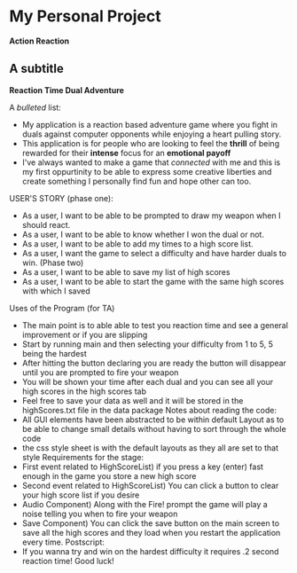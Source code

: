 # My Personal Project
**Action Reaction**
## A subtitle
**Reaction Time Dual Adventure**

A *bulleted* list:
- My application is a reaction based adventure game where you fight in duals against computer opponents while enjoying
a heart pulling story.
- This application is for people who are looking to feel the **thrill** of being rewarded for their **intense** focus
 for an **emotional payoff**
- I've always wanted to make a game that *connected* with me and this is my first oppurtinity to be able to express some
 creative liberties and create something I personally find fun and hope other can too.

USER'S STORY (phase one):
- As a user, I want to be able to be prompted to draw my weapon when I should react.
- As a user, I want to be able to know whether I won the dual or not.
- As a user, I want to be able to add my times to a high score list.
- As a user, I want the game to select a difficulty and have harder duals to win.
(Phase two)
- As a user, I want to be able to save my list of high scores
- As a user, I want to be able to start the game with the same high scores with which I saved

Uses of the Program (for TA)
- The main point is to able able to test you reaction time and see a general improvement or if you are slipping
- Start by running main and then selecting your difficulty from 1 to 5, 5 being the hardest
- After hitting the button declaring you are ready the button will disappear until you are prompted to fire your weapon
- You will be shown your time after each dual and you can see all your high scores in the high scores tab
- Feel free to save your data as well and it will be stored in the highScores.txt file in the data package
Notes about reading the code: 
- All GUI elements have been abstracted to be within default Layout as to be able to change
small details without having to sort through the whole code
- the css style sheet is with the default layouts as they all are set to that style
Requirements for the stage:
- First event related to HighScoreList) if you press a key (enter) fast enough in the game you store a new high score
- Second event related to HighScoreList) You can click a button to clear your high score list if you desire
- Audio Component) Along with the Fire! prompt the game will play a noise telling you when to fire your weapon
- Save Component) You can click the save button on the main screen to save all the high scores and they load when you
restart the application every time.
Postscript:
- If you wanna try and win on the hardest difficulty it requires .2 second reaction time! Good luck!



